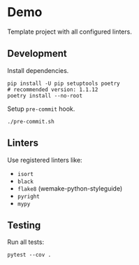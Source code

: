 Demo
====

Template project with all configured linters.

Development
-----------

Install dependencies.

```shell
pip install -U pip setuptools poetry
# recommended version: 1.1.12
poetry install --no-root
```

Setup `pre-commit` hook.

```shell
./pre-commit.sh
```

Linters
-------

Use registered linters like:

- `isort`
- `black`
- `flake8` (wemake-python-styleguide)
- `pyright`
- `mypy`

Testing
-------

Run all tests:

```shell
pytest --cov .
```
